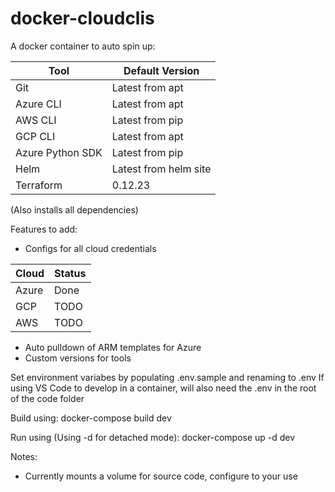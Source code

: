 # docker-cloudclis

A docker container to auto spin up:

| Tool             |  Default Version       | 
| ---------------- | ---------------------- |
| Git              |  Latest from apt       |
| Azure CLI        |  Latest from apt       |
| AWS CLI          |  Latest from pip       |
| GCP CLI          |  Latest from apt       |
| Azure Python SDK |  Latest from pip       |
| Helm             |  Latest from helm site |
| Terraform        |  0.12.23               |

(Also installs all dependencies)

Features to add:
* Configs for all cloud credentials

| Cloud    |  Status  | 
| -------- | -------- |
| Azure    |  Done    |
| GCP      |  TODO    |
| AWS      |  TODO    |

* Auto pulldown of ARM templates for Azure
* Custom versions for tools

Set environment variabes by populating .env.sample and renaming to .env
If using VS Code to develop in a container, will also need the .env in the root of the code folder

Build using:
docker-compose build dev

Run using (Using -d for detached mode):
docker-compose up -d dev

Notes:
- Currently mounts a volume for source code, configure to your use